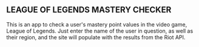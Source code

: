 ## LEAGUE OF LEGENDS MASTERY CHECKER 
This is an app to check a user's mastery point values in the video game, League of Legends. Just enter the name of the user in question, as well as their region, and the site will populate with the results from the Riot API.